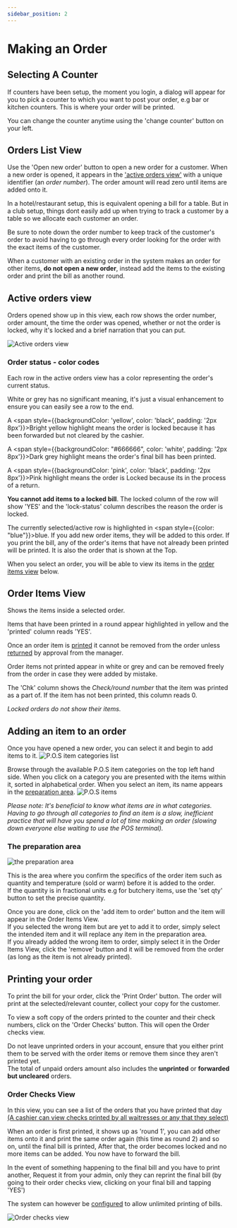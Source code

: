 ```yaml
---
sidebar_position: 2
---
```


# Making an Order

## Selecting A Counter

If counters have been setup, the moment you login, a dialog will appear for you to pick a counter to which you want to post your order, e.g bar or kitchen counters. This is where your order will be printed.

You can change the counter anytime using the 'change counter' button on your left.

## Orders List View

Use the 'Open new order' button to open a new order for a customer. When a new order is opened, it appears in the ['active orders view'](#active-orders-view) with a unique identifier (an *order number*). The order amount will read zero until items are added onto it. 

In a hotel/restaurant setup, this is equivalent opening a bill for a table. But in a club setup, things dont easily add up when trying to track a customer by a table so we allocate each customer an order.

Be sure to note down the order number to keep track of the customer's order to avoid having to go through every order looking for the order with the exact items of the customer. 

When a customer with an existing order in the system makes an order for other items, **do not open a new order**, instead add the items to the existing order and print the bill as another round.

## Active orders view

Orders opened show up in this view, each row shows the order number, order amount, the time the order was opened, whether or not the order is locked, why it's locked and a brief narration that you can put.

![Active orders view](/img/active_orders_view.PNG)

### Order status - color codes

Each row in the active orders view has a color representing the order's current status.

White or grey has no significant meaning, it's just a visual enhancement to ensure you can easily see a row to the end.

A <span style={{backgroundColor: 'yellow', color: 'black', padding: '2px 8px'}}>Bright yellow</span> highlight means the order is locked because it has been forwarded but not cleared by the cashier.  

A <span style={{backgroundColor: "#666666", color: 'white', padding: '2px 8px'}}>Dark grey</span> highlight means the order's final bill has been printed.

A <span style={{backgroundColor: 'pink', color: 'black', padding: '2px 8px'}}>Pink</span> highlight means the order is Locked because its in the process of a return.

**You cannot add items to a locked bill**. The locked column of the row will show 'YES' and the 'lock-status' column describes the reason the order is locked.

The currently selected/active row is highlighted in <span style={{color: "blue"}}>blue</span>. If you add new order items, they will be added to this order. If you print the bill, any of the order's items that have not already been printed will be printed. It is also the order that is shown at the Top.

When you select an order, you will be able to view its items in the [order items view](#order-items-view) below.

## Order Items View

Shows the items inside a selected order.

Items that have been printed in a round appear highlighted in yellow and the 'printed' column reads 'YES'.

Once an order item is [printed](#printing-your-order) it cannot be removed from the order unless [returned](../returns) by approval from the manager.

Order items not printed appear in white or grey and can be removed freely from the order in case they were added by mistake.

The 'Chk' column shows the *Check/round number* that the item was printed as a part of. If the item has not been printed, this column reads 0.

*Locked orders do not show their items.*

## Adding an item to an order

Once you have opened a new order, you can select it and begin to add items to it. 
![P.O.S item categories list](/img/item_categories.PNG)

Browse through the available P.O.S item categories on the top left hand side. When you click on a category you are presented with the items within it, sorted in alphabetical order. When you select an item, its name appears in the [preparation area](#the-preparation-area).
![P.O.S items](/img/category_items.PNG)

*Please note: It's beneficial to know what items are in what categories. Having to go through all categories to find an item is a slow, inefficient practice that will have you spend a lot of time making an order (slowing down everyone else waiting to use the POS terminal).*

### The preparation area

![the preparation area](/img/preparation_area.PNG)

This is the area where you confirm the specifics of the order item such as quantity and temperature (sold or warm) before it is added to the order.  
If the quantity is in fractional units e.g for butchery items, use the 'set qty' button to set the precise quantity.

Once you are done, click on the 'add item to order' button and the item will appear in the Order Items View.  
If you selected the wrong item but are yet to add it to order, simply select the intended item and it will replace any item in the preparation area.  
If you already added the wrong item to order, simply select it in the Order Items View, click the 'remove' button and it will be removed from the order (as long as the item is not already printed).

## Printing your order

To print the bill for your order, click the 'Print Order' button. The order will print at the selected/relevant counter, collect your copy for the customer.  

To view a soft copy of the orders printed to the counter and their check numbers, click on the 'Order Checks' button. This will open the Order checks view.  

Do not leave unprinted orders in your account, ensure that you either print them to be served with the order items or remove them since they aren't printed yet.  
The total of unpaid orders amount also includes the **unprinted** or **forwarded but uncleared** orders.

### Order Checks View

In this view, you can see a list of the orders that you have printed that day [(A cashier can view checks printed by all waitresses or any that they select)](../pos-cashier/till_summary#view-waiter-checks)

When an order is first printed, it shows up as 'round 1', you can add other items onto it and print the same order again (this time as round 2) and so on, until the final bill is printed, After that, the order becomes locked and no more items can be added. You now have to forward the bill.

In the event of something happening to the final bill and you have to print another, Request it from your admin, only they can reprint the final bill (by going to their order checks view, clicking on your final bill and tapping 'YES')

The system can however be [configured](../configuration#dont_limit_bills_printed) to allow unlimited printing of bills.

![Order checks view](/img/order_checks_view.PNG)

